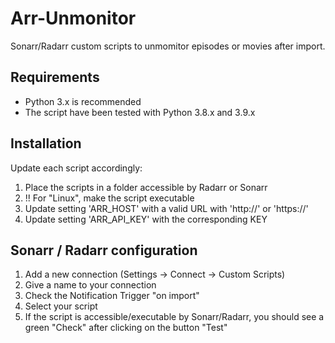 # Arr-Unmonitor
Sonarr/Radarr custom scripts to unmomitor episodes or movies after import.

## Requirements
- Python 3.x is recommended
- The script have been tested with Python 3.8.x and  3.9.x

## Installation
Update each script accordingly:

1. Place the scripts in a folder accessible by Radarr or Sonarr
2. !! For "Linux", make the script executable
3. Update setting 'ARR_HOST' with a valid URL with 'http://' or 'https://'
4. Update setting 'ARR_API_KEY' with the corresponding KEY


## Sonarr / Radarr configuration
1. Add a new connection (Settings -> Connect -> Custom Scripts)
2. Give a name to your connection
3. Check the Notification Trigger "on import"
4. Select your script
5. If the script is accessible/executable by Sonarr/Radarr, you should see a green "Check" after clicking on the button "Test"
